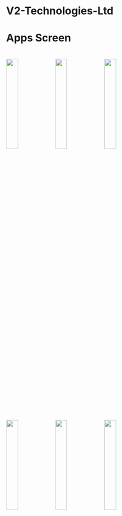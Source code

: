 # V2-Technologies-Ltd

<h1>Apps Screen<h1>
<img src="./sshort/home.png" width="25%">
<img src="./sshort/how_r_u.png" width="25%">
<img src="./sshort/pick_an_image.png" width="25%">
  <br/>
<img src="./sshort/take_a_selfie.png" width="25%">
<img src="./sshort/what_happened.png" width="25%">
<img src="./sshort/where_do_you_live.png" width="25%">

